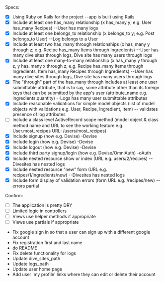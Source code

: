 Specs:
- [x] Using Ruby on Rails for the project  --app is built using Rails
- [x] Include at least one has_many relationship (x has_many y; e.g. User has_many Recipes) --User has many logs
- [x] Include at least one belongs_to relationship (x belongs_to y; e.g. Post belongs_to User) --Log belongs to a User
- [x] Include at least two has_many through relationships (x has_many y through z; e.g. Recipe has_many Items through Ingredients) --User has many dive sites through logs, Dive site has many users through logs
- [x] Include at least one many-to-many relationship (x has_many y through z, y has_many x through z; e.g. Recipe has_many Items through Ingredients, Item has_many Recipes through Ingredients) --User has many dive sites through logs, Dive site has many users through logs
- [x] The "through" part of the has_many through includes at least one user submittable attribute, that is to say, some attribute other than its foreign keys that can be submitted by the app's user (attribute_name e.g. ingredients.quantity) --Logs has many user submittable attributes
- [x] Include reasonable validations for simple model objects (list of model objects with validations e.g. User, Recipe, Ingredient, Item) -- validates presence of log attributes
- [ ] Include a class level ActiveRecord scope method (model object & class method name and URL to see the working feature e.g. User.most_recipes URL: /users/most_recipes)
- [x] Include signup (how e.g. Devise) -Devise
- [x] Include login (how e.g. Devise) -Devise
- [x] Include logout (how e.g. Devise) -Devise
- [x] Include third party signup/login (how e.g. Devise/OmniAuth) -oAuth
- [x] Include nested resource show or index (URL e.g. users/2/recipes) --Divesites has nested logs
- [x] Include nested resource "new" form (URL e.g. recipes/1/ingredients/new) --Divesites has nested logs
- [x] Include form display of validation errors (form URL e.g. /recipes/new) --errors partial

Confirm:
- [ ] The application is pretty DRY
- [ ] Limited logic in controllers
- [ ] Views use helper methods if appropriate
- [ ] Views use partials if appropriate

* Fix google sign in so that a user can sign up with a different google account
* Fix registration first and last name
* do README
* Fix delete functionality for logs
* Update dive_sites_path
* Update logs_path
* Update user home page
* Add user 'my profile' links where they can edit or delete their account

